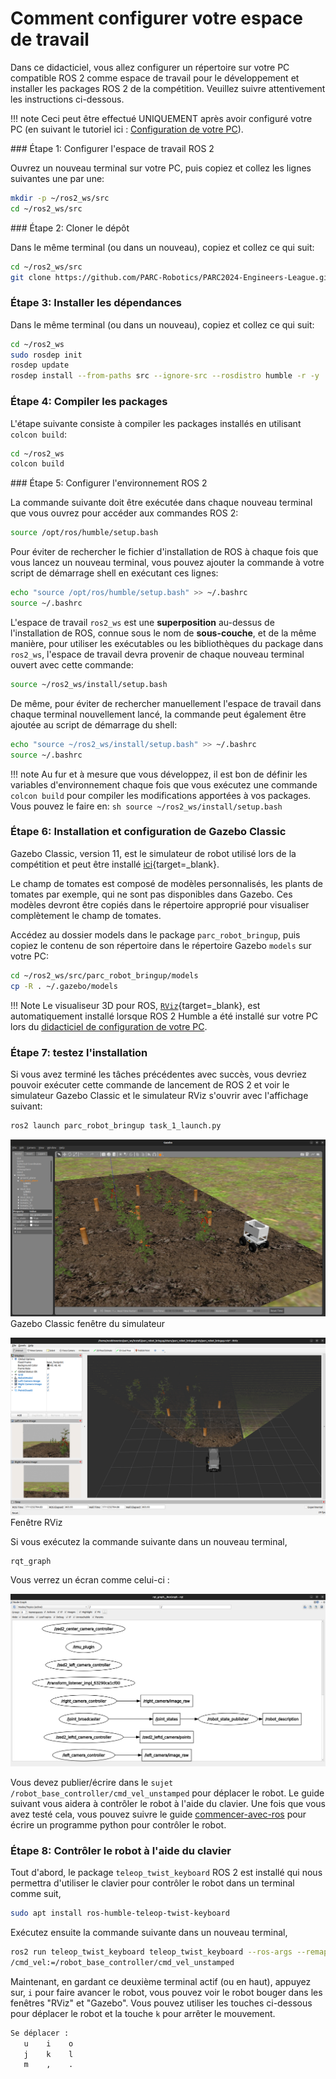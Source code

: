 # Comment configurer votre espace de travail

Dans ce didacticiel, vous allez configurer un répertoire sur votre PC compatible ROS 2 comme espace de travail pour le développement et installer les packages ROS 2 de la compétition. Veuillez suivre attentivement les instructions ci-dessous.

!!! note
     Ceci peut être effectué UNIQUEMENT après avoir configuré votre PC (en suivant le tutoriel ici : [Configuration de votre PC](../getting-started-tutorials/setting-up-your-pc.fr.md)).

<!-- uncommment once we have docker setup -->
<!-- !!! note -->
<!--      Si vous utilisez un conteneur Docker, vous pouvez ignorer ce didacticiel et suivre les instructions de [Configuration de votre PC à l'aide de Docker](../getting-started-tutorials/setting-up-with-docker.md) à la place. -->

### Étape 1: Configurer l'espace de travail ROS 2

<!-- Premièrement, nous créons un nouveau répertoire dans votre répertoire personnel appelé `catkin_ws` avec un sous-répertoire `src`. Ensuite, nous initialisons le répertoire en tant qu'espace de travail catkin. -->

Ouvrez un nouveau terminal sur votre PC, puis copiez et collez les lignes suivantes une par une:
```sh
mkdir -p ~/ros2_ws/src
cd ~/ros2_ws/src
```

### Étape 2: Cloner le dépôt

Dans le même terminal (ou dans un nouveau), copiez et collez ce qui suit:
```sh
cd ~/ros2_ws/src
git clone https://github.com/PARC-Robotics/PARC2024-Engineers-League.git .
```

### Étape 3: Installer les dépendances

Dans le même terminal (ou dans un nouveau), copiez et collez ce qui suit:
```sh
cd ~/ros2_ws
sudo rosdep init
rosdep update
rosdep install --from-paths src --ignore-src --rosdistro humble -r -y
```

### Étape 4: Compiler les packages

L'étape suivante consiste à compiler les packages installés en utilisant `colcon build`:
```sh
cd ~/ros2_ws
colcon build
```

### Étape 5: Configurer l'environnement ROS 2

La commande suivante doit être exécutée dans chaque nouveau terminal que vous ouvrez pour accéder aux commandes ROS 2:

```sh
source /opt/ros/humble/setup.bash
```

Pour éviter de rechercher le fichier d'installation de ROS à chaque fois que vous lancez un nouveau terminal, vous pouvez ajouter la commande à votre script de démarrage shell en exécutant ces lignes:

```sh
echo "source /opt/ros/humble/setup.bash" >> ~/.bashrc
source ~/.bashrc
```

L'espace de travail `ros2_ws` est une **superposition** au-dessus de l'installation de ROS, connue sous le nom de **sous-couche**, et de la même manière, pour utiliser les exécutables ou les bibliothèques du package dans `ros2_ws`, l'espace de travail devra provenir de chaque nouveau terminal ouvert avec cette commande:

```sh
source ~/ros2_ws/install/setup.bash
```

De même, pour éviter de rechercher manuellement l'espace de travail dans chaque terminal nouvellement lancé, la commande peut également être ajoutée au script de démarrage du shell:

```sh
echo "source ~/ros2_ws/install/setup.bash" >> ~/.bashrc
source ~/.bashrc
```

!!! note
    Au fur et à mesure que vous développez, il est bon de définir les variables d'environnement chaque fois que vous exécutez une commande `colcon build` pour compiler les modifications apportées à vos packages. Vous pouvez le faire en:
    ```sh
    source ~/ros2_ws/install/setup.bash
    ```

### Étape 6: Installation et configuration de Gazebo Classic

Gazebo Classic, version 11, est le simulateur de robot utilisé lors de la compétition et peut être installé [ici](https://classic.gazebosim.org/tutorials?tut=install_ubuntu&cat=install){target=_blank}.

Le champ de tomates est composé de modèles personnalisés, les plants de tomates par exemple, qui ne sont pas disponibles dans Gazebo. Ces modèles devront être copiés dans le répertoire approprié pour visualiser complètement le champ de tomates.

Accédez au dossier models dans le package `parc_robot_bringup`, puis copiez le contenu de son répertoire dans le répertoire Gazebo `models` sur votre PC:

```sh
cd ~/ros2_ws/src/parc_robot_bringup/models
cp -R . ~/.gazebo/models
```

!!! Note 
    Le visualiseur 3D pour ROS, [`RViz`](https://docs.ros.org/en/humble/Tutorials/Intermediate/RViz/RViz-User-Guide/RViz-User-Guide.html){target=_blank}, est automatiquement installé lorsque ROS 2 Humble a été installé sur votre PC lors du [didacticiel de configuration de votre PC](../getting-started-tutorials/setting-up-your-pc.fr.md).

### Étape 7: testez l'installation

Si vous avez terminé les tâches précédentes avec succès, vous devriez pouvoir exécuter cette commande de lancement de ROS 2 et voir le simulateur Gazebo Classic et le simulateur RViz s'ouvrir avec l'affichage suivant:

```sh
ros2 launch parc_robot_bringup task_1_launch.py
```
![Fenêtre Gazebo Simulator](assets/gazebo.png)
Gazebo Classic fenêtre du simulateur


![Fenêtre RViz](assets/rviz.png)
Fenêtre RViz


Si vous exécutez la commande suivante dans un nouveau terminal,
```
rqt_graph
```
Vous verrez un écran comme celui-ci :

![Graphique RQT](assets/rosgraph.png)

Vous devez publier/écrire dans le `sujet` `/robot_base_controller/cmd_vel_unstamped` pour déplacer le robot.
Le guide suivant vous aidera à contrôler le robot à l'aide du clavier. Une fois que vous avez testé cela, vous pouvez suivre le guide [commencer-avec-ros](../getting-started-tutorials/getting-started-with-ros.fr.md) pour écrire un programme python pour contrôler le robot.

### Étape 8: Contrôler le robot à l'aide du clavier

Tout d'abord, le package `teleop_twist_keyboard` ROS 2 est installé qui nous permettra d'utiliser le clavier pour contrôler le robot dans un terminal comme suit,

```sh
sudo apt install ros-humble-teleop-twist-keyboard
```
Exécutez ensuite la commande suivante dans un nouveau terminal,

```sh
ros2 run teleop_twist_keyboard teleop_twist_keyboard --ros-args --remap \
/cmd_vel:=/robot_base_controller/cmd_vel_unstamped
```

Maintenant, en gardant ce deuxième terminal actif (ou en haut), appuyez sur, `i` pour faire avancer le robot, vous pouvez voir le robot bouger dans les fenêtres "RViz" et "Gazebo". 
Vous pouvez utiliser les touches ci-dessous pour déplacer le robot et la touche `k` pour arrêter le mouvement.

```sh
Se déplacer :
   u    i    o
   j    k    l
   m    ,    .
```
